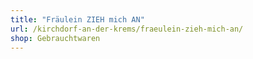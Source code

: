 ```yaml
---
title: "Fräulein ZIEH mich AN"
url: /kirchdorf-an-der-krems/fraeulein-zieh-mich-an/
shop: Gebrauchtwaren
---
```

